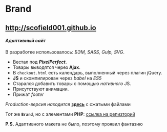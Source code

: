 Brand
===
<http://scofield001.github.io>
---
#### *Адаптивный сайт*

В разработке использовалось: *БЭМ, SASS, Gulp, SVG*.

* Вестал под ***PixelPerfect***.
* Товары выводятся через **Ajax**.
* В `checkout.html` есть календарь, выполненный через плагин jQuery.
* **JS** и скомпилирован через *babel* на *ES5*
* Старался добавить товары с помощью *нативного* JS.
* Присутствуют анимации.
* Прижат *footer*

*Production-версия находится* **[здесь](https://github.com/Scofield001/scofield001.github.io)** с сжатыми файлами

Тот же **`Brand`**, но с элементами **PHP**:
[ссылка на репизторий](https://github.com/Scofield001/php_lv2/tree/master/dz-7)

**P.S.** Адаптивного макета не было, поэтому проявил фантазию
